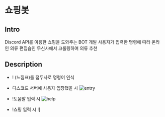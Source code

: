 # 쇼핑봇
## Intro
Discord API를 이용한 쇼핑을 도와주는 BOT 개발
사용자가 입력한 명령에 따라 온라인 의류 편집숍인 무신사에서 크롤링하여 의류 추천

## Description
* ! (느낌표)를 접두사로 명령어 인식

* 디스코드 서버에 사용자 입장했을 시
![entry]()

* !도움말 입력 시
![help]()

* !쇼핑 입력 시
![
